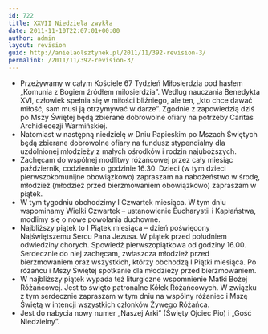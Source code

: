 ```yaml
---
id: 722
title: XXVII Niedziela zwykła
date: 2011-11-10T22:07:01+00:00
author: admin
layout: revision
guid: http://anielaolsztynek.pl/2011/11/392-revision-3/
permalink: /2011/11/392-revision-3/
---
```

  * Przeżywamy w całym Kościele 67 Tydzień Miłosierdzia pod hasłem &#8222;Komunia z Bogiem źródłem miłosierdzia&#8221;. Według nauczania Benedykta XVI, człowiek spełnia się w miłości bliźniego, ale ten, &#8222;kto chce dawać miłość, sam musi ją otrzymywać w darze&#8221;. Zgodnie z zapowiedzią dziś po Mszy Świętej będą zbierane dobrowolne ofiary na potrzeby Caritas Archidiecezji Warmińskiej.
  * Natomiast w następną niedzielę w Dniu Papieskim po Mszach Świętych będą zbierane dobrowolne ofiary na fundusz stypendialny dla uzdolnionej młodzieży z małych ośrodków i rodzin najuboższych.
  * Zachęcam do wspólnej modlitwy różańcowej przez cały miesiąc październik, codziennie o godzinie 16.30. Dzieci (w tym dzieci pierwszokomunijne obowiązkowo) zapraszam na nabożeństwo w środę, młodzież (młodzież przed bierzmowaniem obowiązkowo) zapraszam w piątek.
  * W tym tygodniu obchodzimy I Czwartek miesiąca. W tym dniu wspominamy Wielki Czwartek &#8211; ustanowienie Eucharystii i Kapłaństwa, modlimy się o nowe powołania duchowne.
  * Najbliższy piątek to I Piątek miesiąca &#8211; dzień poświęcony Najświętszemu Sercu Pana Jezusa. W piątek przed południem odwiedziny chorych. Spowiedź pierwszopiątkowa od godziny 16.00. Serdecznie do niej zachęcam, zwłaszcza młodzież przed bierzmowaniem oraz wszystkich, którzy obchodzą I Piątki miesiąca. Po różańcu i Mszy Świętej spotkanie dla młodzieży przed bierzmowaniem.
  * W najbliższy piątek wypada też liturgiczne wspomnienie Matki Bożej Różańcowej. Jest to święto patronalne Kółek Różańcowych. W związku z tym serdecznie zapraszam w tym dniu na wspólny różaniec i Mszę Świętą w intencji wszystkich członków Żywego Różańca.
  * Jest do nabycia nowy numer &#8222;Naszej Arki&#8221; (Święty Ojciec Pio) i &#8222;Gość Niedzielny&#8221;.